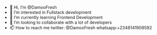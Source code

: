 - 👋 Hi, I’m @DamooFresh
- 👀 I’m interested in Fullstack development 
- 🌱 I’m currently learning Frontend Development
- 💞️ I’m looking to collaborate with a lot of developers
- 📫 How to reach me twitter: @DamooFresh whatsapp:+2348141908592

<!---
DamooFresh/DamooFresh is a ✨ special ✨ repository because its `README.md` (this file) appears on your GitHub profile.
You can click the Preview link to take a look at your changes.
--->
